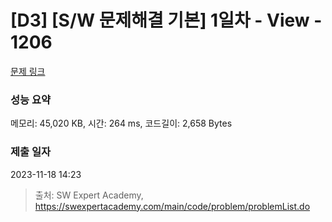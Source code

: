 # [D3] [S/W 문제해결 기본] 1일차 - View - 1206 

[문제 링크](https://swexpertacademy.com/main/code/problem/problemDetail.do?contestProbId=AV134DPqAA8CFAYh) 

### 성능 요약

메모리: 45,020 KB, 시간: 264 ms, 코드길이: 2,658 Bytes

### 제출 일자

2023-11-18 14:23



> 출처: SW Expert Academy, https://swexpertacademy.com/main/code/problem/problemList.do